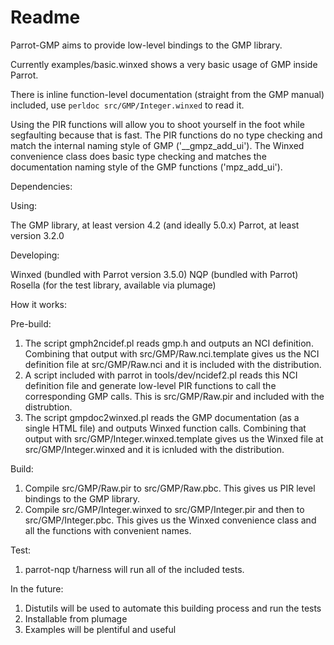 Readme
======

Parrot-GMP aims to provide low-level bindings to the GMP library.

Currently examples/basic.winxed shows a very basic usage of GMP inside Parrot.

There is inline function-level documentation (straight from the GMP manual) included, use `perldoc src/GMP/Integer.winxed` to read it.

Using the PIR functions will allow you to shoot yourself in the foot while segfaulting because that is fast. The PIR functions do no type checking and match the internal naming style of GMP ('\_\_gmpz\_add\_ui').  The Winxed convenience class does basic type checking and matches the documentation naming style of the GMP functions ('mpz\_add\_ui').

Dependencies:

Using:

The GMP library, at least version 4.2 (and ideally 5.0.x)
Parrot, at least version 3.2.0

Developing:

Winxed (bundled with Parrot version 3.5.0)
NQP (bundled with Parrot)
Rosella (for the test library, available via plumage)

How it works:

Pre-build:

1. The script gmph2ncidef.pl reads gmp.h and outputs an NCI definition. Combining that output with src/GMP/Raw.nci.template gives us the NCI definition file at src/GMP/Raw.nci and it is included with the distribution.
2. A script included with parrot in tools/dev/ncidef2.pl reads this NCI definition file and generate low-level PIR functions to call the corresponding GMP calls.  This is src/GMP/Raw.pir and included with the distrubtion.
3. The script gmpdoc2winxed.pl reads the GMP documentation (as a single HTML file) and outputs Winxed function calls.  Combining that output with src/GMP/Integer.winxed.template gives us the Winxed file at src/GMP/Integer.winxed and it is icnluded with the distribution.

Build:

1. Compile src/GMP/Raw.pir to src/GMP/Raw.pbc.  This gives us PIR level bindings to the GMP library.
2. Compile src/GMP/Integer.winxed to src/GMP/Integer.pir and then to src/GMP/Integer.pbc.  This gives us the Winxed convenience class and all the functions with convenient names.

Test:

1. parrot-nqp t/harness will run all of the included tests.

In the future:

1. Distutils will be used to automate this building process and run the tests
2. Installable from plumage
3. Examples will be plentiful and useful
